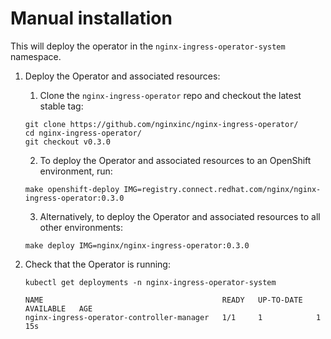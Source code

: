 # Manual installation

This will deploy the operator in the `nginx-ingress-operator-system` namespace.


1. Deploy the Operator and associated resources:
   1. Clone the `nginx-ingress-operator` repo and checkout the latest stable tag:
    ```
    git clone https://github.com/nginxinc/nginx-ingress-operator/
    cd nginx-ingress-operator/
    git checkout v0.3.0
    ```

   2. <Openshift> To deploy the Operator and associated resources to an OpenShift environment, run:
    ```
    make openshift-deploy IMG=registry.connect.redhat.com/nginx/nginx-ingress-operator:0.3.0
    ```

   3. Alternatively, to deploy the Operator and associated resources to all other environments:
    ```
    make deploy IMG=nginx/nginx-ingress-operator:0.3.0
    ```

2. Check that the Operator is running:
    ```
    kubectl get deployments -n nginx-ingress-operator-system   

    NAME                                        READY   UP-TO-DATE   AVAILABLE   AGE
    nginx-ingress-operator-controller-manager   1/1     1            1           15s
    ```
